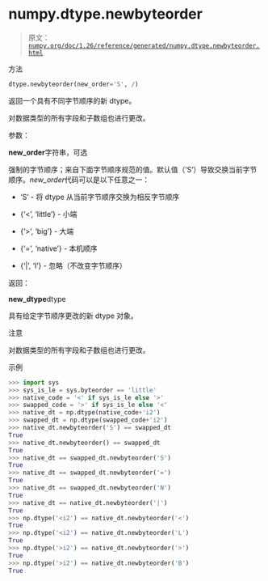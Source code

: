 # numpy.dtype.newbyteorder

> 原文：[`numpy.org/doc/1.26/reference/generated/numpy.dtype.newbyteorder.html`](https://numpy.org/doc/1.26/reference/generated/numpy.dtype.newbyteorder.html)

方法

```py
dtype.newbyteorder(new_order='S', /)
```

返回一个具有不同字节顺序的新 dtype。

对数据类型的所有字段和子数组也进行更改。

参数：

**new_order**字符串，可选

强制的字节顺序；来自下面字节顺序规范的值。默认值（‘S’）导致交换当前字节顺序。*new_order*代码可以是以下任意之一：

+   ‘S’ - 将 dtype 从当前字节顺序交换为相反字节顺序

+   {‘<’, ‘little’} - 小端

+   {‘>’, ‘big’} - 大端

+   {‘=’, ‘native’} - 本机顺序

+   {‘|’, ‘I’} - 忽略（不改变字节顺序）

返回：

**new_dtype**dtype

具有给定字节顺序更改的新 dtype 对象。

注意

对数据类型的所有字段和子数组也进行更改。

示例

```py
>>> import sys
>>> sys_is_le = sys.byteorder == 'little'
>>> native_code = '<' if sys_is_le else '>'
>>> swapped_code = '>' if sys_is_le else '<'
>>> native_dt = np.dtype(native_code+'i2')
>>> swapped_dt = np.dtype(swapped_code+'i2')
>>> native_dt.newbyteorder('S') == swapped_dt
True
>>> native_dt.newbyteorder() == swapped_dt
True
>>> native_dt == swapped_dt.newbyteorder('S')
True
>>> native_dt == swapped_dt.newbyteorder('=')
True
>>> native_dt == swapped_dt.newbyteorder('N')
True
>>> native_dt == native_dt.newbyteorder('|')
True
>>> np.dtype('<i2') == native_dt.newbyteorder('<')
True
>>> np.dtype('<i2') == native_dt.newbyteorder('L')
True
>>> np.dtype('>i2') == native_dt.newbyteorder('>')
True
>>> np.dtype('>i2') == native_dt.newbyteorder('B')
True 
```
